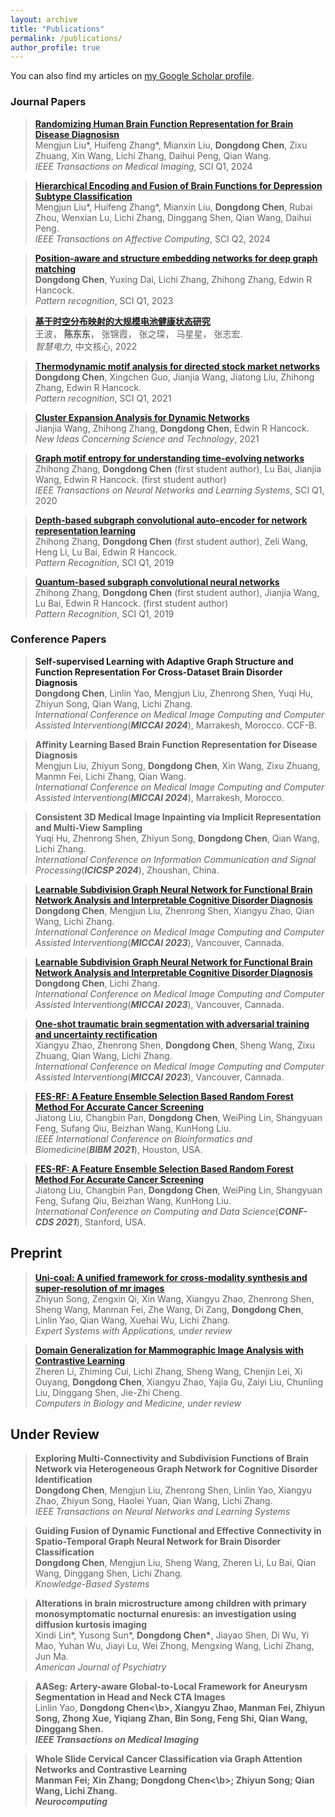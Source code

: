 ```yaml
---
layout: archive
title: "Publications"
permalink: /publications/
author_profile: true
---
```


You can also find my articles on [my Google Scholar profile](https://scholar.google.com/citations?user=hj5A7WcAAAAJ).


### Journal Papers
> <b><a href="https://ieeexplore.ieee.org/abstract/document/10440630" target="_blank">Randomizing Human Brain Function Representation for Brain Disease Diagnosisn</a></b> <br>
> Mengjun Liu\*, Huifeng Zhang\*, Mianxin Liu, <b>Dongdong Chen</b>, Zixu Zhuang, Xin Wang, Lichi Zhang, Daihui Peng, Qian Wang. <br>
> <em>IEEE Transactions on Medical Imaging</em>, SCI Q1, 2024 <br>


> <b><a href="https://ieeexplore.ieee.org/document/10531005" target="_blank">Hierarchical Encoding and Fusion of Brain Functions for Depression Subtype Classification</a></b> <br>
> Mengjun Liu\*, Huifeng Zhang\*, Mianxin Liu, <b>Dongdong Chen</b>, Rubai Zhou, Wenxian Lu, Lichi Zhang, Dinggang Shen, Qian Wang, Daihui Peng. <br>
> <em>IEEE Transactions on Affective Computing</em>, SCI Q2, 2024 <br>


> <b><a href="https://www.sciencedirect.com/science/article/pii/S003132032200721X" target="_blank">Position-aware and structure embedding networks for deep graph matching</a></b> <br>
> <b>Dongdong Chen</b>, Yuxing Dai, Lichi Zhang, Zhihong Zhang, Edwin R Hancock. <br>
> <em>Pattern recognition</em>, SCI Q1, 2023 <br>

> <b><a href="http://zhdlqk.sn.sgcc.com.cn:19001/#/digest?ArticleID=5508" target="_blank">基于时空分布映射的大规模电池健康状态研究</a></b> <br>
> 王波， <b>陈东东</b>， 张锦霞， 张之琛， 马星星， 张志宏. <br>
> <em>智慧电力</em>, 中文核心, 2022 <br>

> <b><a href="https://www.sciencedirect.com/science/article/pii/S0031320321000595" target="_blank">Thermodynamic motif analysis for directed stock market networks</a></b> <br>
> <b>Dongdong Chen</b>, Xingchen Guo, Jianjia Wang, Jiatong Liu, Zhihong Zhang, Edwin R Hancock. <br>
> <em>Pattern recognition</em>, SCI Q1, 2021 <br>

> <b><a href="https://http://publications.article4sub.com/id/eprint/2616/" target="_blank">Cluster Expansion Analysis for Dynamic Networks</a></b> <br>
> Jianjia Wang, Zhihong Zhang, <b>Dongdong Chen</b>, Edwin R Hancock. <br>
> <em>New Ideas Concerning Science and Technology</em>, 2021 <br>


> <b><a href="https://ieeexplore.ieee.org/abstract/document/9222474" target="_blank">Graph motif entropy for understanding time-evolving networks</a></b> <br>
> Zhihong Zhang, <b>Dongdong Chen</b> (first student author), Lu Bai, Jianjia Wang, Edwin R Hancock. (first student author) <br>
> <em>IEEE Transactions on Neural Networks and Learning Systems</em>, SCI Q1, 2020 <br>


> <b><a href="https://www.sciencedirect.com/science/article/pii/S0031320319300354" target="_blank">Depth-based subgraph convolutional auto-encoder for network representation learning</a></b> <br>
> Zhihong Zhang, <b>Dongdong Chen</b> (first student author), Zeli Wang, Heng Li, Lu Bai, Edwin R Hancock.  <br>
> <em>Pattern Recognition</em>, SCI Q1, 2019 <br>

> <b><a href="https://www.sciencedirect.com/science/article/pii/S0031320318303820" target="_blank">Quantum-based subgraph convolutional neural networks</a></b> <br>
> Zhihong Zhang, <b>Dongdong Chen</b> (first student author), Jianjia Wang, Lu Bai, Edwin R Hancock. (first student author) <br>
> <em>Pattern Recognition</em>, SCI Q1, 2019 <br>


### Conference Papers	
> <b><a>Self-supervised Learning with Adaptive Graph Structure and Function Representation For Cross-Dataset Brain Disorder Diagnosis</a></b> <br>
> <b>Dongdong Chen</b>, Linlin Yao, Mengjun Liu, Zhenrong Shen, Yuqi Hu, Zhiyun Song, Qian Wang, Lichi Zhang. <br>
> <em>International Conference on Medical Image Computing and Computer Assisted Interventiong</em>(<i><b>MICCAI 2024</b></i>), Marrakesh, Morocco. CCF-B.<br>

> <b>Affinity Learning Based Brain Function Representation for Disease Diagnosis</b> <br>
> Mengjun Liu, Zhiyun Song, <b>Dongdong Chen</b>, Xin Wang, Zixu Zhuang, Manmn Fei, Lichi Zhang, Qian Wang. <br>
> <em>International Conference on Medical Image Computing and Computer Assisted Interventiong</em>(<i><b>MICCAI 2024</b></i>), Marrakesh, Morocco. <br>

> <b>Consistent 3D Medical Image Inpainting via Implicit Representation and Multi-View Sampling</b> <br>
> Yuqi Hu, Zhenrong Shen, Zhiyun Song, <b>Dongdong Chen</b>, Qian Wang, Lichi Zhang. <br>
> <em>International Conference on Information Communication and Signal Processing</em>(<i><b>ICICSP 2024</b></i>), Zhoushan, China. <br>



> <b><a href="https://link.springer.com/chapter/10.1007/978-3-031-43993-3_6" target="_blank">Learnable Subdivision Graph Neural Network for Functional Brain Network Analysis and Interpretable Cognitive Disorder Diagnosis</a></b> <br>
> <b>Dongdong Chen</b>, Mengjun Liu, Zhenrong Shen, Xiangyu Zhao, Qian Wang, Lichi Zhang. <br>
> <em>International Conference on Medical Image Computing and Computer Assisted Interventiong</em>(<i><b>MICCAI 2023</b></i>), Vancouver, Cannada. <br>


> <b><a href="https://link.springer.com/chapter/10.1007/978-3-031-43993-3_7" target="_blank">Learnable Subdivision Graph Neural Network for Functional Brain Network Analysis and Interpretable Cognitive Disorder Diagnosis</a></b> <br>
> <b>Dongdong Chen</b>, Lichi Zhang. <br>
> <em>International Conference on Medical Image Computing and Computer Assisted Interventiong</em>(<i><b>MICCAI 2023</b></i>), Vancouver, Cannada. <br>


> <b><a href="https://https://link.springer.com/chapter/10.1007/978-3-031-43901-8_12" target="_blank">One-shot traumatic brain segmentation with adversarial training and uncertainty rectification</a></b> <br>
> Xiangyu Zhao, Zhenrong Shen, <b>Dongdong Chen</b>, Sheng Wang, Zixu Zhuang, Qian Wang, Lichi Zhang. <br>
> <em>International Conference on Medical Image Computing and Computer Assisted Interventiong</em>(<i><b>MICCAI 2023</b></i>), Vancouver, Cannada. <br>


> <b><a href="https://ieeexplore.ieee.org/abstract/document/9669416" target="_blank">FES-RF: A Feature Ensemble Selection Based Random Forest Method For Accurate Cancer Screening</a></b> <br>
> Jiatong Liu, Changbin Pan, <b>Dongdong Chen</b>, WeiPing Lin, Shangyuan Feng, Sufang Qiu, Beizhan Wang, KunHong Liu. <br>
> <em>IEEE International Conference on Bioinformatics and Biomedicine</em>(<i><b>BIBM 2021</b></i>), Houston, USA. <br>


> <b><a href="https://dl.acm.org/doi/abs/10.1145/3448734.3450483" target="_blank">FES-RF: A Feature Ensemble Selection Based Random Forest Method For Accurate Cancer Screening</a></b> <br>
> Jiatong Liu, Changbin Pan, <b>Dongdong Chen</b>, WeiPing Lin, Shangyuan Feng, Sufang Qiu, Beizhan Wang, KunHong Liu. <br>
> <em>International Conference on Computing and Data Science</em>(<i><b>CONF-CDS 2021</b></i>), Stanford, USA. <br>




## Preprint
> <b><a href="https://arxiv.org/abs/2311.08225" target="_blank">Uni-coal: A unified framework for cross-modality synthesis and super-resolution of mr images</a></b> <br>
> Zhiyun Song, Zengxin Qi, Xin Wang, Xiangyu Zhao, Zhenrong Shen, Sheng Wang, Manman Fei, Zhe Wang, Di Zang, <b>Dongdong Chen</b>, Linlin Yao, Qian Wang, Xuehai Wu, Lichi Zhang.<br>
> <em>Expert Systems with Applications, under review</em> <br>

> <b><a href="https://arxiv.org/abs/2304.10226" target="_blank">Domain Generalization for Mammographic Image Analysis with Contrastive Learning</a></b> <br>
> Zheren Li, Zhiming Cui, Lichi Zhang, Sheng Wang, Chenjin Lei, Xi Ouyang, <b>Dongdong Chen</b>, Xiangyu Zhao, Yajia Gu, Zaiyi Liu, Chunling Liu, Dinggang Shen, Jie-Zhi Cheng.<br>
> <em>Computers in Biology and Medicine, under review</em> <br>

## Under Review
> <b>Exploring Multi-Connectivity and Subdivision Functions of Brain Network via Heterogeneous Graph Network for Cognitive Disorder Identification</b> <br>
> <b>Dongdong Chen</b>, Mengjun Liu, Zhenrong Shen, Linlin Yao, Xiangyu Zhao, Zhiyun Song, Haolei Yuan, Qian Wang, Lichi Zhang.<br>
> <em>IEEE Transactions on Neural Networks and Learning Systems</em><br>

> <b>Guiding Fusion of Dynamic Functional and Effective Connectivity in Spatio-Temporal Graph Neural Network for Brain Disorder Classification</b> <br>
> <b>Dongdong Chen</b>, Mengjun Liu, Sheng Wang, Zheren Li, Lu Bai, Qian Wang, Dinggang Shen, Lichi Zhang.<br>
> <em>Knowledge-Based Systems</em> <br>

> <b>Alterations in brain microstructure among children with primary monosymptomatic nocturnal enuresis: an investigation using diffusion kurtosis imaging</b> <br>
> Xindi Lin\*, Yusong Sun\*, <b>Dongdong Chen\*</b>, Jiayao Shen, Di Wu, Yi Mao, Yuhan Wu, Jiayi Lu, Wei Zhong, Mengxing Wang, Lichi Zhang, Jun Ma.<br>
> <em>American Journal of Psychiatry</em> <br>

> <b>AASeg: Artery-aware Global-to-Local Framework for Aneurysm Segmentation in Head and Neck CTA Images</b> <br>
> Linlin Yao, <b>Dongdong Chen<\b>, Xiangyu Zhao, Manman Fei, Zhiyun Song, Zhong Xue, Yiqiang Zhan, Bin Song, Feng Shi, Qian Wang, Dinggang Shen. <br>
> <em>IEEE Transactions on Medical Imaging</em> <br>

> <b>Whole Slide Cervical Cancer Classification via Graph Attention Networks and Contrastive Learning</b> <br>
> Manman Fei; Xin Zhang; <b>Dongdong Chen<\b>; Zhiyun Song; Qian Wang, Lichi Zhang. <br>
> <em>Neurocomputing</em> <br>


